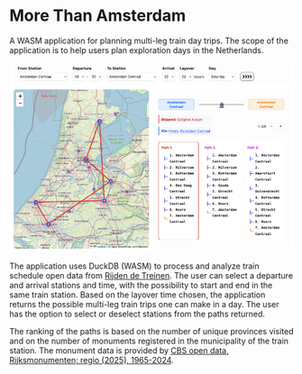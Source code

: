 # More Than Amsterdam

A WASM application for planning multi-leg train day trips.
The scope of the application is to help users plan exploration days in the Netherlands.

![screenshot](/images/day_trip_example.png)

The application uses DuckDB (WASM) to process and analyze train schedule open data from [Rijden de Treinen](https://www.rijdendetreinen.nl/en/open-data).
The user can select a departure and arrival stations and time, with the possibility to start and end in the same train station.
Based on the layover time chosen, the application returns the possible multi-leg train trips one can make in a day.
The user has the option to select or deselect stations from the paths returned.

The ranking of the paths is based on the number of unique provinces visited and on the number of monuments registered in the municipality of the train station.
The monument data is provided by [CBS open data, Rijksmonumenten; regio (2025), 1965-2024](https://opendata.cbs.nl/statline/portal.html?_la=nl&_catalog=CBS&tableId=86109NED&_theme=440).

